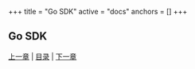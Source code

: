 +++
title = "Go SDK"
active = "docs"
anchors = []
+++

Go SDK
---

[上一章](/docs/api.md)  |  [目录](/docs/index.md)  |  [下一章](/docs/bench.md)

